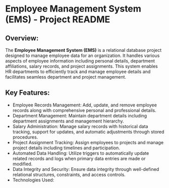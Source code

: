 # Employee Management System (EMS) - Project README
## Overview:

The **Employee Management System (EMS)** is a relational database project designed to manage employee data for an organization. It handles various aspects of employee information including personal details, department affiliations, salary records, and project assignments. This system enables HR departments to efficiently track and manage employee details and facilitates seamless department and project management.

## Key Features:

* Employee Records Management: Add, update, and remove employee records along with comprehensive personal and professional details.
* Department Management: Maintain department details including department assignments and management hierarchy.
* Salary Administration: Manage salary records with historical data tracking, support for updates, and automatic adjustments through stored procedures.
* Project Assignment Tracking: Assign employees to projects and manage project details including timelines and participation.
* Automated Data Handling: Utilize triggers to automatically update related records and logs when primary data entries are made or modified.
* Data Integrity and Security: Ensure data integrity through well-defined relational structures, constraints, and access controls.
* Technologies Used:







